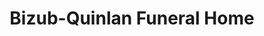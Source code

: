 ---
title: "Bizub-Quinlan Funeral Home"
url: /clifton/bizub-quinlan-funeral-home/
shop: Bestattungen
---